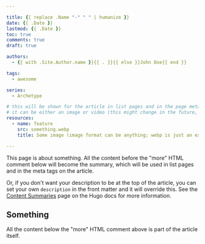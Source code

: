 ```yaml
---

title: {{ replace .Name "-" " " | humanize }}
date: {{ .Date }}
lastmod: {{ .Date }}
toc: true
comments: true
draft: true

authors:
  - {{ with .Site.Author.name }}{{ . }}{{ else }}John Doe{{ end }}

tags:
  - awesome

series:
  - Archetype

# this will be shown for the article in list pages and in the page metadata
# it can be either an image or video (this might change in the future, however)
resources:
  - name: feature
    src: something.webp
    title: Some image (image format can be anything; webp is just an example)

---
```


This page is about something. All the content before the "more" HTML comment
below will become the summary, which will be used in list pages and in the meta
tags on the article.

Or, if you don't want your description to be at the top of the article, you can
set your own `description` in the front matter and it will override this. See
the [Content Summaries](https://gohugo.io/content-management/summaries/) page on
the Hugo docs for more information.

<!--more-->

## Something

All the content below the "more" HTML comment above is part of the article
itself.
